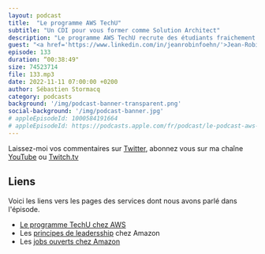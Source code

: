 ```yaml
---
layout: podcast
title:  "Le programme AWS TechU"
subtitle: "Un CDI pour vous former comme Solution Architect"
description: "Le programme AWS TechU recrute des étudiants fraichement diplomés pour les engager en tant que Solution Architect. Pendant les 6 premiers mois, vous êtes en formation pour apprendre les ficelles du métier de Solution Architect. La formation concerne la technique du cloud, mais aussi des softs skills : comment gèrer des réunions avec des clients, comment écrire des blogs ou faire des présentations en public. Ce n'est pas un stage, vous êtes employés en CDI dès le premier jour. Nous engageons maintenant pour le prochain groupe, postulez aujourd'hui!"
guest: "<a href='https://www.linkedin.com/in/jeanrobinfoehn/'>Jean-Robin Foehn</a>, Senior Solution Architect chez AWS et coordinateur du programme TechU en France et <a href='https://www.linkedin.com/in/adrien-lebret/'>Adrien Lebret, Solution Architect, AWS</a> "
episode: 133
duration: “00:38:49"
size: 74523714
file: 133.mp3
date: 2022-11-11 07:00:00 +0200
author: Sébastien Stormacq
category: podcasts
background: '/img/podcast-banner-transparent.png'
social-background: '/img/podcast-banner.jpg'
# appleEpisodeId: 1000584191664
# appleEpisodeId: https://podcasts.apple.com/fr/podcast/le-podcast-aws-en-français/id1452118442
---
```


Laissez-moi vos commentaires sur [Twitter](https://twitter.com/sebsto), abonnez vous sur ma chaîne [YouTube](https://www.youtube.com/sebsto) ou [Twitch.tv](https://www.twitch.tv/sebAWS)

## Liens

Voici les liens vers les pages des services dont nous avons parlé dans l'épisode.

- [Le programme TechU chez AWS](https://www.amazon.jobs/en/landing_pages/AWS-techu)
- Les [principes de leadersship](https://www.amazon.jobs/en/principles) chez Amazon
- Les [jobs ouverts chez Amazon](https://amazon.jobs)


